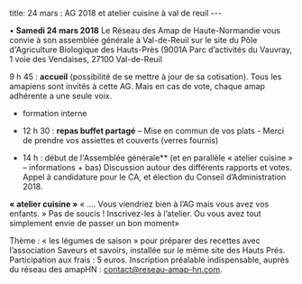 title: 24 mars : AG 2018 et atelier cuisine à val de reuil
    ---
   
•	**Samedi 24 mars 2018** Le Réseau des Amap de Haute-Normandie vous convie à son assemblée générale à Val-de-Reuil sur le site du Pôle d'Agriculture Biologique des Hauts-Près 
(9001A Parc d’activités du Vauvray, 1 voie des Vendaises, 27100 Val-de-Reuil

9 h 45 : **accueil** (possibilité de se mettre à jour de sa cotisation). 
Tous les amapiens sont invités à cette AG. Mais en cas de vote,  chaque amap adhérente a une seule voix.

-	formation interne 

-	12 h 30 : **repas  buffet partagé** – Mise en commun de vos plats - Merci de prendre vos assiettes et couverts (verres fournis)
        
-	14 h : début de l'Assemblée générale** 
(et en parallèle « atelier cuisine » – informations + bas)
   Discussion autour des différents rapports et votes. 
   Appel à candidature pour le CA, et élection du Conseil d’Administration 2018. 


**« atelier cuisine »**
« …. Vous viendriez bien à l’AG mais vous avez vos enfants. » Pas de soucis ! Inscrivez-les à l’atelier. Ou vous avez tout simplement envie de passer un bon moment»

Thème : « les légumes de saison » pour préparer des recettes avec l’association Saveurs et savoirs, installée sur le même site des Hauts Prés. Participation aux frais : 5 euros. Inscription préalable indispensable, auprès du réseau des amapHN : contact@reseau-amap-hn.com.
